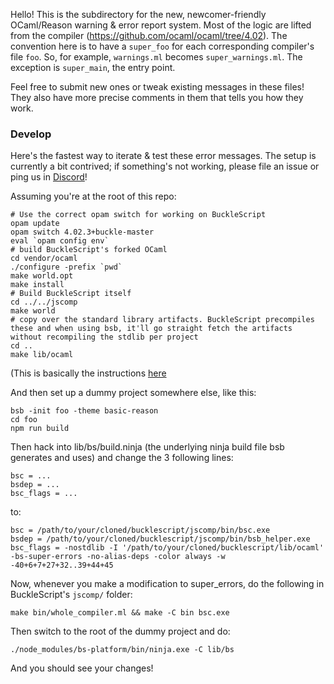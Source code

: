 Hello! This is the subdirectory for the new, newcomer-friendly OCaml/Reason warning & error report system. Most of the logic are lifted from the compiler (https://github.com/ocaml/ocaml/tree/4.02). The convention here is to have a `super_foo` for each corresponding compiler's file `foo`. So, for example, `warnings.ml` becomes `super_warnings.ml`. The exception is `super_main`, the entry point.

Feel free to submit new ones or tweak existing messages in these files! They also have more precise comments in them that tells you how they work.

### Develop

Here's the fastest way to iterate & test these error messages. The setup is currently a bit contrived; if something's not working, please file an issue or ping us in [Discord](discord.gg/reasonml)!

Assuming you're at the root of this repo:

```
# Use the correct opam switch for working on BuckleScript
opam update
opam switch 4.02.3+buckle-master
eval `opam config env`
# build BuckleScript's forked OCaml
cd vendor/ocaml
./configure -prefix `pwd`
make world.opt
make install
# Build BuckleScript itself
cd ../../jscomp
make world
# copy over the standard library artifacts. BuckleScript precompiles these and when using bsb, it'll go straight fetch the artifacts without recompiling the stdlib per project
cd ..
make lib/ocaml
```

(This is basically the instructions [here](https://bucklescript.github.io/bucklescript/Manual.html#_minimal_dependencies)

And then set up a dummy project somewhere else, like this:

```
bsb -init foo -theme basic-reason
cd foo
npm run build
```

Then hack into lib/bs/build.ninja (the underlying ninja build file bsb generates and uses) and change the 3 following lines:

```
bsc = ...
bsdep = ...
bsc_flags = ...
```

to:

```
bsc = /path/to/your/cloned/bucklescript/jscomp/bin/bsc.exe
bsdep = /path/to/your/cloned/bucklescript/jscomp/bin/bsb_helper.exe
bsc_flags = -nostdlib -I '/path/to/your/cloned/bucklescript/lib/ocaml' -bs-super-errors -no-alias-deps -color always -w -40+6+7+27+32..39+44+45
```

Now, whenever you make a modification to super_errors, do the following in BuckleScript's `jscomp/` folder:

```
make bin/whole_compiler.ml && make -C bin bsc.exe
```

Then switch to the root of the dummy project and do:

```
./node_modules/bs-platform/bin/ninja.exe -C lib/bs
```

And you should see your changes!
